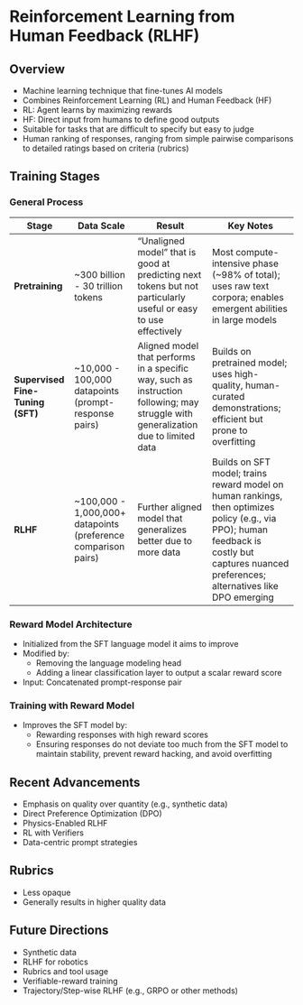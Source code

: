 # Reinforcement Learning from Human Feedback (RLHF)

## Overview
- Machine learning technique that fine-tunes AI models
- Combines Reinforcement Learning (RL) and Human Feedback (HF)
- RL: Agent learns by maximizing rewards
- HF: Direct input from humans to define good outputs
- Suitable for tasks that are difficult to specify but easy to judge
- Human ranking of responses, ranging from simple pairwise comparisons to detailed ratings based on criteria (rubrics)

## Training Stages

### General Process
| Stage | Data Scale | Result | Key Notes |
|-------|------------|--------|-----------|
| **Pretraining** | ~300 billion - 30 trillion tokens | “Unaligned model” that is good at predicting next tokens but not particularly useful or easy to use effectively | Most compute-intensive phase (~98% of total); uses raw text corpora; enables emergent abilities in large models |
| **Supervised Fine-Tuning (SFT)** | ~10,000 - 100,000 datapoints (prompt-response pairs) | Aligned model that performs in a specific way, such as instruction following; may struggle with generalization due to limited data | Builds on pretrained model; uses high-quality, human-curated demonstrations; efficient but prone to overfitting |
| **RLHF** | ~100,000 - 1,000,000+ datapoints (preference comparison pairs) | Further aligned model that generalizes better due to more data | Builds on SFT model; trains reward model on human rankings, then optimizes policy (e.g., via PPO); human feedback is costly but captures nuanced preferences; alternatives like DPO emerging |

### Reward Model Architecture
- Initialized from the SFT language model it aims to improve
- Modified by:
  - Removing the language modeling head
  - Adding a linear classification layer to output a scalar reward score
- Input: Concatenated prompt-response pair

### Training with Reward Model
- Improves the SFT model by:
  - Rewarding responses with high reward scores
  - Ensuring responses do not deviate too much from the SFT model to maintain stability, prevent reward hacking, and avoid overfitting

## Recent Advancements
- Emphasis on quality over quantity (e.g., synthetic data)
- Direct Preference Optimization (DPO)
- Physics-Enabled RLHF
- RL with Verifiers
- Data-centric prompt strategies

## Rubrics
- Less opaque
- Generally results in higher quality data

## Future Directions
- Synthetic data
- RLHF for robotics
- Rubrics and tool usage
- Verifiable-reward training
- Trajectory/Step-wise RLHF (e.g., GRPO or other methods)